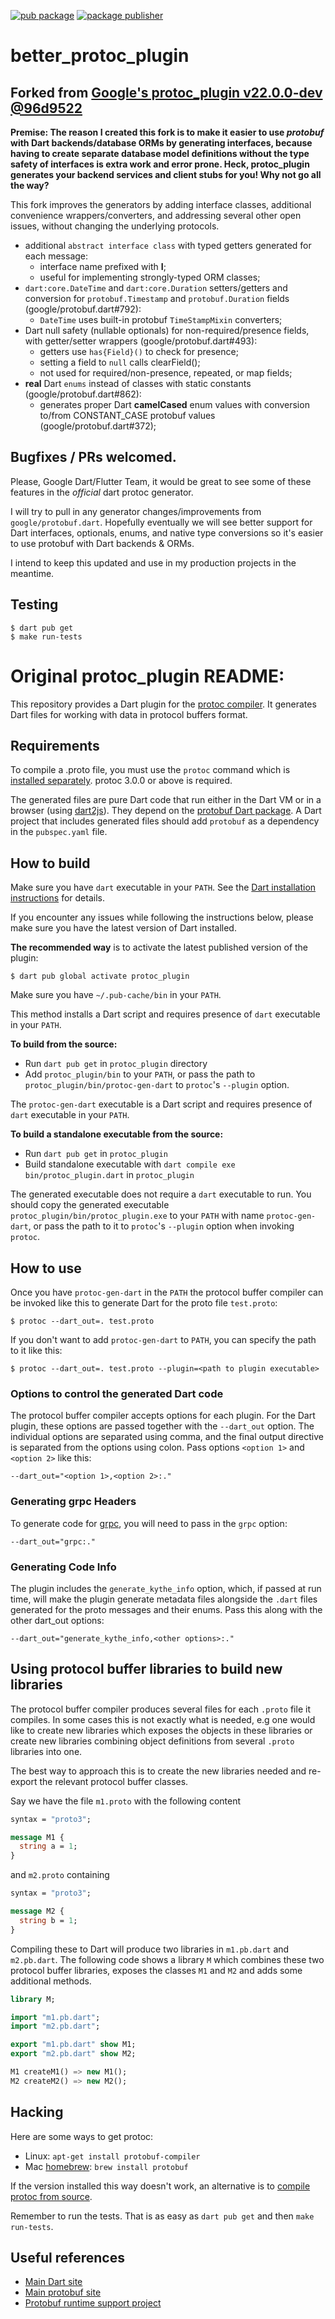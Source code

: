 [![pub package](https://img.shields.io/pub/v/better_protoc_plugin.svg)](https://pub.dev/packages/better_protoc_plugin)
[![package publisher](https://img.shields.io/pub/publisher/better_protoc_plugin.svg)](https://pub.dev/packages/better_protoc_plugin/publisher)

# better_protoc_plugin

## Forked from [Google's protoc_plugin v22.0.0-dev @96d9522](https://github.com/google/protobuf.dart/tree/96d9522/protoc_plugin)

**Premise: The reason I created this fork is to make it easier to use *protobuf* with Dart backends/database ORMs by generating interfaces, because having to create separate database model definitions without the type safety of interfaces is extra work and error prone. Heck, protoc_plugin generates your backend services and client stubs for you! Why not go all the way?**

This fork improves the generators by adding interface classes, additional convenience wrappers/converters, and addressing several other open issues, without changing the underlying protocols.

- additional `abstract interface class` with typed getters generated for each message:
  - interface name prefixed with **I**;
  - useful for implementing strongly-typed ORM classes;
- `dart:core.DateTime` and `dart:core.Duration` setters/getters and conversion for `protobuf.Timestamp` and `protobuf.Duration` fields (google/protobuf.dart#792):
  - `DateTime` uses built-in protobuf `TimeStampMixin` converters;
- Dart null safety (nullable optionals) for non-required/presence fields, with getter/setter wrappers (google/protobuf.dart#493):
  - getters use `has{Field}()` to check for presence;
  - setting a field to `null` calls clearField();
  - not used for required/non-presence, repeated, or map fields;
- **real** Dart `enums` instead of classes with static constants (google/protobuf.dart#862):
  - generates proper Dart **camelCased** enum values with conversion to/from CONSTANT_CASE protobuf values (google/protobuf.dart#372);


## Bugfixes / PRs welcomed.

Please, Google Dart/Flutter Team, it would be great to see some of these features in the *official* dart protoc generator.

I will try to pull in any generator changes/improvements from `google/protobuf.dart`. Hopefully eventually we will see better support for Dart interfaces, optionals, enums, and native type conversions so it's easier to use protobuf with Dart backends & ORMs.

I intend to keep this updated and use in my production projects in the meantime.

## Testing

    $ dart pub get
    $ make run-tests

# Original protoc_plugin README:

This repository provides a Dart plugin for the [protoc compiler][1]. It generates
Dart files for working with data in protocol buffers format.

[1]: https://developers.google.com/protocol-buffers/docs/cpptutorial#compiling-your-protocol-buffers

## Requirements

To compile a .proto file, you must use the `protoc` command which is [installed
separately][1]. protoc 3.0.0 or above is required.

The generated files are pure Dart code that run either in the Dart VM or in a
browser (using [dart2js][2]). They depend on the [protobuf Dart package][3]. A
Dart project that includes generated files should add `protobuf` as a
dependency in the `pubspec.yaml` file.

[1]: https://developers.google.com/protocol-buffers/docs/downloads
[2]: https://dart.dev/tools/dart2js
[3]: https://pub.dev/packages/protobuf

## How to build

Make sure you have `dart` executable in your `PATH`. See the [Dart installation
instructions][1] for details.

If you encounter any issues while following the instructions below, please make
sure you have the latest version of Dart installed.

[1]: https://dart.dev/get-dart

**The recommended way** is to activate the latest published version of the
plugin:

    $ dart pub global activate protoc_plugin

Make sure you have `~/.pub-cache/bin` in your `PATH`.

This method installs a Dart script and requires presence of `dart` executable
in your `PATH`.

**To build from the source:**

- Run `dart pub get` in `protoc_plugin` directory
- Add `protoc_plugin/bin` to your `PATH`, or pass the path to
  `protoc_plugin/bin/protoc-gen-dart` to `protoc`'s `--plugin` option.

The `protoc-gen-dart` executable is a Dart script and requires presence of
`dart` executable in your `PATH`.

**To build a standalone executable from the source:**

- Run `dart pub get` in `protoc_plugin`
- Build standalone executable with `dart compile exe bin/protoc_plugin.dart` in
  `protoc_plugin`

The generated executable does not require a `dart` executable to run. You
should copy the generated executable `protoc_plugin/bin/protoc_plugin.exe` to
your `PATH` with name `protoc-gen-dart`, or pass the path to it to `protoc`'s
`--plugin` option when invoking `protoc`.

## How to use

Once you have `protoc-gen-dart` in the `PATH` the protocol buffer compiler can
be invoked like this to generate Dart for the proto file `test.proto`:

    $ protoc --dart_out=. test.proto

If you don't want to add `protoc-gen-dart` to `PATH`, you can specify the path
to it like this:

    $ protoc --dart_out=. test.proto --plugin=<path to plugin executable>

### Options to control the generated Dart code

The protocol buffer compiler accepts options for each plugin. For the
Dart plugin, these options are passed together with the `--dart_out`
option. The individual options are separated using comma, and the
final output directive is separated from the options using colon. Pass
options `<option 1>` and `<option 2>` like this:

    --dart_out="<option 1>,<option 2>:."

### Generating grpc Headers

To generate code for [grpc], you will need to pass in the `grpc` option:

    --dart_out="grpc:."

[grpc]: https://pub.dev/packages/grpc

### Generating Code Info

The plugin includes the `generate_kythe_info` option, which, if passed at run
time, will make the plugin generate metadata files alongside the `.dart` files
generated for the proto messages and their enums. Pass this along with the other
dart_out options:

    --dart_out="generate_kythe_info,<other options>:."

## Using protocol buffer libraries to build new libraries

The protocol buffer compiler produces several files for each `.proto` file
it compiles. In some cases this is not exactly what is needed, e.g one
would like to create new libraries which exposes the objects in these
libraries or create new libraries combining object definitions from
several `.proto` libraries into one.

The best way to approach this is to create the new libraries needed and
re-export the relevant protocol buffer classes.

Say we have the file `m1.proto` with the following content

```proto
syntax = "proto3";

message M1 {
  string a = 1;
}
```

and `m2.proto` containing

```proto
syntax = "proto3";

message M2 {
  string b = 1;
}
```

Compiling these to Dart will produce two libraries in `m1.pb.dart` and
`m2.pb.dart`. The following code shows a library `M` which combines
these two protocol buffer libraries, exposes the classes `M1` and `M2` and
adds some additional methods.

```dart
library M;

import "m1.pb.dart";
import "m2.pb.dart";

export "m1.pb.dart" show M1;
export "m2.pb.dart" show M2;

M1 createM1() => new M1();
M2 createM2() => new M2();
```

## Hacking

Here are some ways to get protoc:

* Linux: `apt-get install protobuf-compiler`
* Mac [homebrew](https://brew.sh/): `brew install protobuf`

If the version installed this way doesn't work, an alternative is to
[compile protoc from source](https://developers.google.com/protocol-buffers/docs/downloads).

Remember to run the tests. That is as easy as `dart pub get` and then `make
run-tests`.

## Useful references

* [Main Dart site](https://dart.dev)
* [Main protobuf site](https://github.com/protocolbuffers/protobuf)
* [Protobuf runtime support project](https://github.com/google/protobuf.dart)
